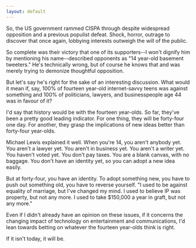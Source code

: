 ```yaml
---
layout: default
---
```


So, the US government rammed CISPA through despite widespread opposition and a previous populist defeat. Shock, horror, outrage to discover that once again, lobbying interests outweigh the will of the public.

So complete was their victory that one of its supporters--I won't dignify him by mentioning his name--described opponents as "14 year-old basement tweeters." He's technically wrong, but of course he knows that and was merely trying to demonize thoughtful opposition.

But let's say he's right for the sake of an interesting discussion. What would it mean if, say, 100% of fourteen year-old internet-savvy teens was against something and 100% of politicians, lawyers, and businesspeople age 44 was in favour of it?

I'd say that history would be with the fourteen year-olds. So far, they've been a pretty good leading indicator. For one thing, they will be forty-four one day. For another, they grasp the implications of new ideas better than forty-four year-olds.

Michael Lewis explained it well. When you're 14, you aren't anybody yet. You aren't a lawyer yet. You aren't in business yet. You aren't a writer yet. You haven't voted yet. You don't pay taxes. You are a blank canvas, with no baggage. You don't have an identity yet, so you can adopt a new idea easily.

But at forty-four, you have an identity. To adopt something new, you have to push out something old, you have to reverse yourself. "I used to be against equality of marriage, but I've changed my mind. I used to believe IP was property, but not any more. I used to take $150,000 a year in graft, but not any more."

Even if I didn't already have an opinion on these issues, if it concerns the changing impact of technology on entertainment and communications, I'd lean towards betting on whatever the fourteen year-olds think is right.

If it isn't today, it will be.
